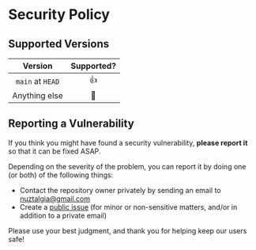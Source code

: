 # Security Policy

## Supported Versions

|     Version      |  Supported?   |
| :--------------: | :-----------: |
| `main` at `HEAD` |  :thumbsup:   |
|  Anything else   | :see_no_evil: |

## Reporting a Vulnerability

If you think you might have found a security vulnerability, **please report it**
so that it can be fixed ASAP.

Depending on the severity of the problem, you can report it by doing one (or
both) of the following things:

- Contact the repository owner privately by sending an email to
  nuztalgia@gmail.com
- Create a [public issue](https://github.com/nuztalgia/transit-time/issues) (for
  minor or non-sensitive matters, and/or in addition to a private email)

Please use your best judgment, and thank you for helping keep our users safe!
